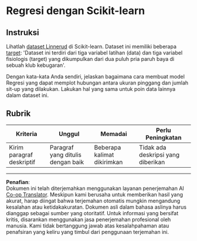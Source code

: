 <!--
CO_OP_TRANSLATOR_METADATA:
{
  "original_hash": "74a5cf83e4ebc302afbcbc4f418afd0a",
  "translation_date": "2025-09-05T18:53:41+00:00",
  "source_file": "2-Regression/1-Tools/assignment.md",
  "language_code": "id"
}
-->
# Regresi dengan Scikit-learn

## Instruksi

Lihatlah [dataset Linnerud](https://scikit-learn.org/stable/modules/generated/sklearn.datasets.load_linnerud.html#sklearn.datasets.load_linnerud) di Scikit-learn. Dataset ini memiliki beberapa [target](https://scikit-learn.org/stable/datasets/toy_dataset.html#linnerrud-dataset): 'Dataset ini terdiri dari tiga variabel latihan (data) dan tiga variabel fisiologis (target) yang dikumpulkan dari dua puluh pria paruh baya di sebuah klub kebugaran'.

Dengan kata-kata Anda sendiri, jelaskan bagaimana cara membuat model Regresi yang dapat memplot hubungan antara ukuran pinggang dan jumlah sit-up yang dilakukan. Lakukan hal yang sama untuk poin data lainnya dalam dataset ini.

## Rubrik

| Kriteria                       | Unggul                              | Memadai                      | Perlu Peningkatan          |
| ------------------------------ | ----------------------------------- | ----------------------------- | -------------------------- |
| Kirim paragraf deskriptif      | Paragraf yang ditulis dengan baik   | Beberapa kalimat dikirimkan  | Tidak ada deskripsi yang diberikan |

---

**Penafian**:  
Dokumen ini telah diterjemahkan menggunakan layanan penerjemahan AI [Co-op Translator](https://github.com/Azure/co-op-translator). Meskipun kami berusaha untuk memberikan hasil yang akurat, harap diingat bahwa terjemahan otomatis mungkin mengandung kesalahan atau ketidakakuratan. Dokumen asli dalam bahasa aslinya harus dianggap sebagai sumber yang otoritatif. Untuk informasi yang bersifat kritis, disarankan menggunakan jasa penerjemahan profesional oleh manusia. Kami tidak bertanggung jawab atas kesalahpahaman atau penafsiran yang keliru yang timbul dari penggunaan terjemahan ini.